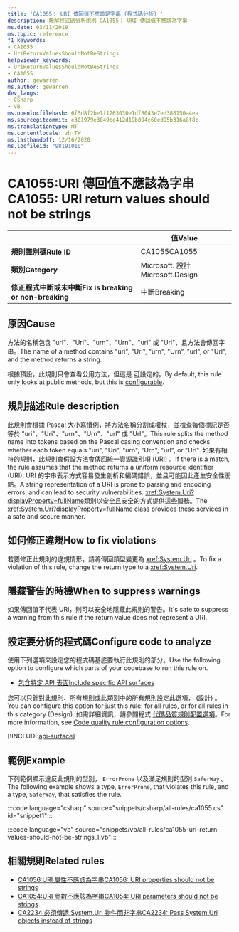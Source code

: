 ```yaml
---
title: 'CA1055： URI 傳回值不應該是字串 (程式碼分析) '
description: 瞭解程式碼分析規則 CA1055： URI 傳回值不應該為字串
ms.date: 03/11/2019
ms.topic: reference
f1_keywords:
- CA1055
- UriReturnValuesShouldNotBeStrings
helpviewer_keywords:
- UriReturnValuesShouldNotBeStrings
- CA1055
author: gewarren
ms.author: gewarren
dev_langs:
- CSharp
- VB
ms.openlocfilehash: 6f5d8f2be1f1263030e1df8043e7ed388150a4ea
ms.sourcegitcommit: e301979e3049ce412d19b094c60ed95b316a8f8c
ms.translationtype: MT
ms.contentlocale: zh-TW
ms.lasthandoff: 12/16/2020
ms.locfileid: "98191010"
---
```

# <a name="ca1055-uri-return-values-should-not-be-strings"></a><span data-ttu-id="bf8ad-103">CA1055:URI 傳回值不應該為字串</span><span class="sxs-lookup"><span data-stu-id="bf8ad-103">CA1055: URI return values should not be strings</span></span>

| | <span data-ttu-id="bf8ad-104">值</span><span class="sxs-lookup"><span data-stu-id="bf8ad-104">Value</span></span> |
|-|-|
| <span data-ttu-id="bf8ad-105">**規則識別碼**</span><span class="sxs-lookup"><span data-stu-id="bf8ad-105">**Rule ID**</span></span> |<span data-ttu-id="bf8ad-106">CA1055</span><span class="sxs-lookup"><span data-stu-id="bf8ad-106">CA1055</span></span>|
| <span data-ttu-id="bf8ad-107">**類別**</span><span class="sxs-lookup"><span data-stu-id="bf8ad-107">**Category**</span></span> |<span data-ttu-id="bf8ad-108">Microsoft. 設計</span><span class="sxs-lookup"><span data-stu-id="bf8ad-108">Microsoft.Design</span></span>|
| <span data-ttu-id="bf8ad-109">**修正程式中斷或未中斷**</span><span class="sxs-lookup"><span data-stu-id="bf8ad-109">**Fix is breaking or non-breaking**</span></span> |<span data-ttu-id="bf8ad-110">中斷</span><span class="sxs-lookup"><span data-stu-id="bf8ad-110">Breaking</span></span>|

## <a name="cause"></a><span data-ttu-id="bf8ad-111">原因</span><span class="sxs-lookup"><span data-stu-id="bf8ad-111">Cause</span></span>

<span data-ttu-id="bf8ad-112">方法的名稱包含 "uri"、"Uri"、"urn"、"Urn"、"url" 或 "Url"，且方法會傳回字串。</span><span class="sxs-lookup"><span data-stu-id="bf8ad-112">The name of a method contains "uri", "Uri", "urn", "Urn", "url", or "Url", and the method returns a string.</span></span>

<span data-ttu-id="bf8ad-113">根據預設，此規則只會查看公用方法，但這是 [可](#configure-code-to-analyze)設定的。</span><span class="sxs-lookup"><span data-stu-id="bf8ad-113">By default, this rule only looks at public methods, but this is [configurable](#configure-code-to-analyze).</span></span>

## <a name="rule-description"></a><span data-ttu-id="bf8ad-114">規則描述</span><span class="sxs-lookup"><span data-stu-id="bf8ad-114">Rule description</span></span>

<span data-ttu-id="bf8ad-115">此規則會根據 Pascal 大小寫慣例，將方法名稱分割成權杖，並檢查每個標記是否等於 "uri"、"Uri"、"urn"、"Urn"、"url" 或 "Url"。</span><span class="sxs-lookup"><span data-stu-id="bf8ad-115">This rule splits the method name into tokens based on the Pascal casing convention and checks whether each token equals "uri", "Uri", "urn", "Urn", "url", or "Url".</span></span> <span data-ttu-id="bf8ad-116">如果有相符的規則，此規則會假設方法會傳回統一資源識別項 (URI) 。</span><span class="sxs-lookup"><span data-stu-id="bf8ad-116">If there is a match, the rule assumes that the method returns a uniform resource identifier (URI).</span></span> <span data-ttu-id="bf8ad-117">URI 的字串表示方式容易發生剖析和編碼錯誤，並且可能因此產生安全性弱點。</span><span class="sxs-lookup"><span data-stu-id="bf8ad-117">A string representation of a URI is prone to parsing and encoding errors, and can lead to security vulnerabilities.</span></span> <span data-ttu-id="bf8ad-118"><xref:System.Uri?displayProperty=fullName>類別以安全且安全的方式提供這些服務。</span><span class="sxs-lookup"><span data-stu-id="bf8ad-118">The <xref:System.Uri?displayProperty=fullName> class provides these services in a safe and secure manner.</span></span>

## <a name="how-to-fix-violations"></a><span data-ttu-id="bf8ad-119">如何修正違規</span><span class="sxs-lookup"><span data-stu-id="bf8ad-119">How to fix violations</span></span>

<span data-ttu-id="bf8ad-120">若要修正此規則的違規情形，請將傳回類型變更為 <xref:System.Uri> 。</span><span class="sxs-lookup"><span data-stu-id="bf8ad-120">To fix a violation of this rule, change the return type to a <xref:System.Uri>.</span></span>

## <a name="when-to-suppress-warnings"></a><span data-ttu-id="bf8ad-121">隱藏警告的時機</span><span class="sxs-lookup"><span data-stu-id="bf8ad-121">When to suppress warnings</span></span>

<span data-ttu-id="bf8ad-122">如果傳回值不代表 URI，則可以安全地隱藏此規則的警告。</span><span class="sxs-lookup"><span data-stu-id="bf8ad-122">It's safe to suppress a warning from this rule if the return value does not represent a URI.</span></span>

## <a name="configure-code-to-analyze"></a><span data-ttu-id="bf8ad-123">設定要分析的程式碼</span><span class="sxs-lookup"><span data-stu-id="bf8ad-123">Configure code to analyze</span></span>

<span data-ttu-id="bf8ad-124">使用下列選項來設定您的程式碼基底要執行此規則的部分。</span><span class="sxs-lookup"><span data-stu-id="bf8ad-124">Use the following option to configure which parts of your codebase to run this rule on.</span></span>

- [<span data-ttu-id="bf8ad-125">包含特定 API 表面</span><span class="sxs-lookup"><span data-stu-id="bf8ad-125">Include specific API surfaces</span></span>](#include-specific-api-surfaces)

<span data-ttu-id="bf8ad-126">您可以只針對此規則、所有規則或此類別中的所有規則設定此選項， (設計) 。</span><span class="sxs-lookup"><span data-stu-id="bf8ad-126">You can configure this option for just this rule, for all rules, or for all rules in this category (Design).</span></span> <span data-ttu-id="bf8ad-127">如需詳細資訊，請參閱程式 [代碼品質規則配置選項](../code-quality-rule-options.md)。</span><span class="sxs-lookup"><span data-stu-id="bf8ad-127">For more information, see [Code quality rule configuration options](../code-quality-rule-options.md).</span></span>

[!INCLUDE[api-surface](~/includes/code-analysis/api-surface.md)]

## <a name="example"></a><span data-ttu-id="bf8ad-128">範例</span><span class="sxs-lookup"><span data-stu-id="bf8ad-128">Example</span></span>

<span data-ttu-id="bf8ad-129">下列範例顯示違反此規則的型別， `ErrorProne` 以及滿足規則的型別 `SaferWay` 。</span><span class="sxs-lookup"><span data-stu-id="bf8ad-129">The following example shows a type, `ErrorProne`, that violates this rule, and a type, `SaferWay`, that satisfies the rule.</span></span>

:::code language="csharp" source="snippets/csharp/all-rules/ca1055.cs" id="snippet1":::

:::code language="vb" source="snippets/vb/all-rules/ca1055-uri-return-values-should-not-be-strings_1.vb":::

## <a name="related-rules"></a><span data-ttu-id="bf8ad-130">相關規則</span><span class="sxs-lookup"><span data-stu-id="bf8ad-130">Related rules</span></span>

- [<span data-ttu-id="bf8ad-131">CA1056:URI 屬性不應該為字串</span><span class="sxs-lookup"><span data-stu-id="bf8ad-131">CA1056: URI properties should not be strings</span></span>](ca1056.md)
- [<span data-ttu-id="bf8ad-132">CA1054:URI 參數不應該為字串</span><span class="sxs-lookup"><span data-stu-id="bf8ad-132">CA1054: URI parameters should not be strings</span></span>](ca1054.md)
- [<span data-ttu-id="bf8ad-133">CA2234:必須傳遞 System.Uri 物件而非字串</span><span class="sxs-lookup"><span data-stu-id="bf8ad-133">CA2234: Pass System.Uri objects instead of strings</span></span>](ca2234.md)
